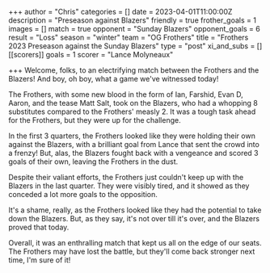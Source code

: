 +++
author = "Chris"
categories = []
date = 2023-04-01T11:00:00Z
description = "Preseason against Blazers"
friendly = true
frother_goals = 1
images = []
match = true
opponent = "Sunday Blazers"
opponent_goals = 6
result = "Loss"
season = "winter"
team = "OG Frothers"
title = "Frothers 2023 Preseason against the Sunday Blazers"
type = "post"
xi_and_subs = []
[[scorers]]
goals = 1
scorer = "Lance Molyneaux"

+++
Welcome, folks, to an electrifying match between the Frothers and the Blazers! And boy, oh boy, what a game we've witnessed today!

The Frothers, with some new blood in the form of Ian, Farshid, Evan D, Aaron, and the tease Matt Salt, took on the Blazers, who had a whopping 8 substitutes compared to the Frothers' measly 2. It was a tough task ahead for the Frothers, but they were up for the challenge.

In the first 3 quarters, the Frothers looked like they were holding their own against the Blazers, with a brilliant goal from Lance that sent the crowd into a frenzy! But, alas, the Blazers fought back with a vengeance and scored 3 goals of their own, leaving the Frothers in the dust.

Despite their valiant efforts, the Frothers just couldn't keep up with the Blazers in the last quarter. They were visibly tired, and it showed as they conceded a lot more goals to the opposition.

It's a shame, really, as the Frothers looked like they had the potential to take down the Blazers. But, as they say, it's not over till it's over, and the Blazers proved that today.

Overall, it was an enthralling match that kept us all on the edge of our seats. The Frothers may have lost the battle, but they'll come back stronger next time, I'm sure of it!
